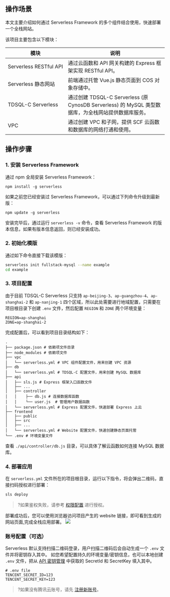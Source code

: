 ## 操作场景
本文主要介绍如何通过 Serverless Framework 的多个组件结合使用，快速部署一个全栈网站。

该项目主要包含以下模块：

| 模块 | 说明 | 
|---------|---------|
| <nobr>Serverless RESTful API</nobr> | 通过云函数和 API 网关构建的 Express 框架实现 RESTful API。|
| Serverless 静态网站 | 前端通过托管 Vue.js 静态页面到 COS 对象存储中。|
| TDSQL-C Serverless | 通过创建 TDSQL-C Serverless (原 CynosDB Serverless) 的 MySQL 类型数据库，为全栈网站提供数据库服务。|
| VPC | 通过创建 VPC 和子网，提供 SCF 云函数和数据库的网络打通和使用。|

## 操作步骤

### 1. 安装 Serverless Framework
通过 npm 全局安装 Serverless Framework：

```
npm install -g serverless
```

如果之前您已经安装过 Serverless Framework，可以通过下列命令升级到最新版：

```
npm update -g serverless
```

安装完毕后，通过运行 `serverless -v` 命令，查看 Serverless Framework 的版本信息，如果有版本信息返回，则已经安装成功。

### 2. 初始化模版

通过如下命令直接下载该模版：

```bash
serverless init fullstack-mysql --name example
cd example
```

### 3. 项目配置

由于目前 TDSQL-C Serverless 只支持 `ap-beijing-3`、`ap-guangzhou-4`、`ap-shanghai-2` 和 `ap-nanjing-1` 四个区域，所以此处需要进行地域配置，只需要在项目根目录下创建 `.env` 文件，然后配置 `REGION` 和 `ZONE` 两个环境变量：

```
REGION=ap-shanghai
ZONE=ap-shanghai-2
```

完成配置后，可以看到项目目录结构如下：
```
.
├── package.json # 依赖项文件目录
├── node_modules # 依赖项文件
├── vpc
│   └── serverless.yml # VPC 组件配置文件，用来创建 VPC 资源
├── db
│   └── serverless.yml # TDSQL-C 配置文件，用来创建 MySQL 数据库
├── api
│   ├── sls.js # Express 框架入口函数文件
│   ├── ...
│   ├── controller
│   │    ├── db.js # 连接数据库函数
│   │    └── user.js  # 管理用户数据函数
│   └── serverless.yml # Express 配置文件，快速部署 Express 上云
├── frontend
│   ├── public
│   ├── src
│   ├── ...
│   └── serverless.yml # Website 配置文件，快速创建静态页面托管
└── .env # 环境变量文件
```

查看 `./api/controller/db.js` 目录，可以具体了解云函数如何连接 MySQL 数据库。


### 4. 部署应用

在 `serverless.yml` 文件所在的项目根目录，运行以下指令，将会弹出二维码，直接扫码授权进行部署：

```bash
sls deploy
```
>?如果鉴权失败，请参考 [权限配置](https://cloud.tencent.com/document/product/1154/43006) 进行授权。

部署成功后，您可以使用浏览器访问项目产生的 website 链接，即可看到生成的网站页面,完成全栈应用部署。
![](https://main.qcloudimg.com/raw/096bd7a5960304864c0122105ea3a73c.png)

### 账号配置（可选）

Serverless 默认支持扫描二维码登录，用户扫描二维码后会自动生成一个 `.env` 文件并将密钥存入其中。
如您希望配置持久的环境变量/密钥信息，也可以本地创建 `.env` 文件，把从 [API 密钥管理](https://console.cloud.tencent.com/cam/capi) 中获取的 SecretId 和 SecretKey 填入其中。
```
# .env file
TENCENT_SECRET_ID=123
TENCENT_SECRET_KEY=123
```
>?如果没有腾讯云账号，请先 [注册新账号](https://cloud.tencent.com/register)。


